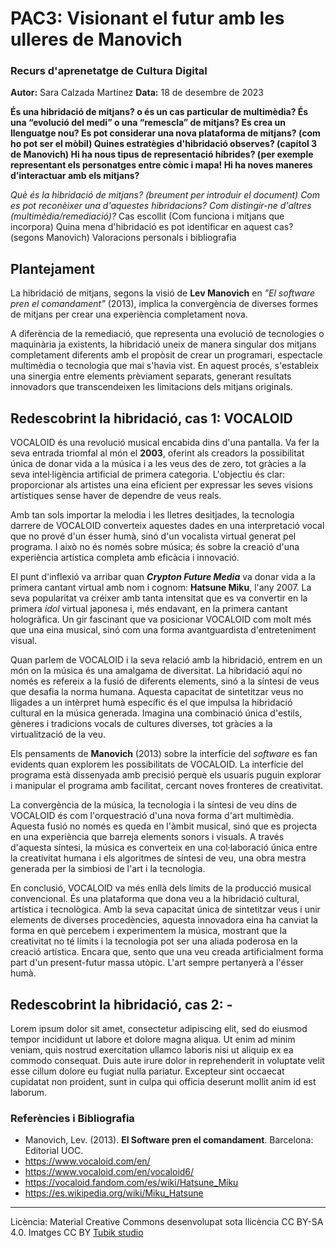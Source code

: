 # PAC3: Visionant el futur amb les ulleres de Manovich 

### Recurs d'aprenetatge de Cultura Digital

**Autor:** Sara Calzada Martínez
**Data:** 18 de desembre de 2023

**És una hibridació de mitjans? o és un cas particular de multimèdia?
És una “evolució del medi” o una “remescla” de mitjans?
Es crea un llenguatge nou?
Es pot considerar una nova plataforma de mitjans? (com ho pot ser el mòbil)
Quines estratègies d'hibridació observes? (capítol 3 de Manovich)
Hi ha nous tipus de representació híbrides? (per exemple representant els personatges entre còmic i mapa!
Hi ha noves maneres d’interactuar amb els mitjans?**

*Què és la hibridació de mitjans? (breument per introduir el document)*
*Com es pot reconèixer una d'aquestes hibridacions? Com distingir-ne d'altres (multimèdia/remediació)?*
Cas escollit (Com funciona i mitjans que incorpora)
Quina mena d'hibridació es pot identificar en aquest cas? (segons Manovich)
Valoracions personals i bibliografia




## Plantejament

La hibridació de mitjans, segons la visió de **Lev Manovich** en *"El software pren el comandament"* (2013), implica la convergència de diverses formes de mitjans per crear una experiència completament nova.

A diferència de la remediació, que representa una evolució de tecnologies o maquinària ja existents, la hibridació uneix de manera singular dos mitjans completament diferents amb el propòsit de crear un programari, espectacle multimèdia o tecnologia que mai s'havia vist. En aquest procés, s'estableix una sinergia entre elements prèviament separats, generant resultats innovadors que transcendeixen les limitacions dels mitjans originals.

## Redescobrint la hibridació, cas 1: VOCALOID

VOCALOID és una revolució musical encabida dins d'una pantalla. Va fer la seva entrada triomfal al món el **2003**, oferint als creadors la possibilitat única de donar vida a la música i a les veus des de zero, tot gràcies a la seva intel·ligència artificial de primera categoria. L'objectiu és clar: proporcionar als artistes una eina eficient per expressar les seves visions artístiques sense haver de dependre de veus reals.  
  
Amb tan sols importar la melodia i les lletres desitjades, la tecnologia darrere de VOCALOID converteix aquestes dades en una interpretació vocal que no prové d'un ésser humà, sinó d'un vocalista virtual generat pel programa. I això no és només sobre música; és sobre la creació d'una experiència artística completa amb eficàcia i innovació.  
  
El punt d'inflexió va arribar quan ***Crypton Future Media*** va donar vida a la primera cantant virtual amb nom i cognom: **Hatsune Miku**, l'any 2007. La seva popularitat va créixer amb tanta intensitat que es va convertir en la primera *idol* virtual japonesa i, més endavant, en la primera cantant hologràfica. Un gir fascinant que va posicionar VOCALOID com molt més que una eina musical, sinó com una forma avantguardista d'entreteniment visual.  
  
Quan parlem de VOCALOID i la seva relació amb la hibridació, entrem en un món on la música és una amalgama de diversitat. La hibridació aquí no només es refereix a la fusió de diferents elements, sinó a la síntesi de veus que desafia la norma humana. Aquesta capacitat de sintetitzar veus no lligades a un intèrpret humà específic és el que impulsa la hibridació cultural en la música generada. Imagina una combinació única d'estils, gèneres i tradicions vocals de cultures diverses, tot gràcies a la virtualització de la veu.  
  
Els pensaments de **Manovich** (2013) sobre la interfície del *software* es fan evidents quan explorem les possibilitats de VOCALOID. La interfície del programa està dissenyada amb precisió perquè els usuaris puguin explorar i manipular el programa amb facilitat, cercant noves fronteres de creativitat.  
  
La convergència de la música, la tecnologia i la síntesi de veu dins de VOCALOID és com l'orquestració d'una nova forma d'art multimèdia. Aquesta fusió no només es queda en l'àmbit musical, sinó que es projecta en una experiència que barreja elements sonors i visuals. A través d'aquesta síntesi, la música es converteix en una col·laboració única entre la creativitat humana i els algoritmes de síntesi de veu, una obra mestra generada per la simbiosi de l'art i la tecnologia.  
  
En conclusió, VOCALOID va més enllà dels límits de la producció musical convencional. És una plataforma que dona veu a la hibridació cultural, artística i tecnològica. Amb la seva capacitat única de sintetitzar veus i unir elements de diverses procedències, aquesta innovadora eina ha canviat la forma en què percebem i experimentem la música, mostrant que la creativitat no té límits i la tecnologia pot ser una aliada poderosa en la creació artística. Encara que, sento que una veu creada artificialment forma part d'un present-futur massa utòpic. L'art sempre pertanyerà a l'ésser humà.

## Redescobrint la hibridació, cas 2: -

Lorem ipsum dolor sit amet, consectetur adipiscing elit, sed do eiusmod tempor incididunt ut labore et dolore magna aliqua. Ut enim ad minim veniam, quis nostrud exercitation ullamco laboris nisi ut aliquip ex ea commodo consequat. Duis aute irure dolor in reprehenderit in voluptate velit esse cillum dolore eu fugiat nulla pariatur. Excepteur sint occaecat cupidatat non proident, sunt in culpa qui officia deserunt mollit anim id est laborum.


### Referències i Bibliografia

* Manovich, Lev. (2013). **El Software pren el comandament**. Barcelona: Editorial UOC.
* https://www.vocaloid.com/en/
* https://www.vocaloid.com/en/vocaloid6/
* https://vocaloid.fandom.com/es/wiki/Hatsune_Miku
* https://es.wikipedia.org/wiki/Miku_Hatsune


----

Licència: Material Creative Commons desenvolupat sota llicència CC BY-SA 4.0. Imatges CC BY [Tubik studio](https://blog.tubikstudio.com/how-to-create-original-flat-illustrations-designers-tips/) 
